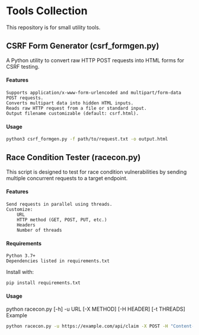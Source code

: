 # Tools Collection

This repository is for small utility tools.

## CSRF Form Generator (csrf_formgen.py)

A Python utility to convert raw HTTP POST requests into HTML forms for CSRF testing.
#### Features

    Supports application/x-www-form-urlencoded and multipart/form-data POST requests.
    Converts multipart data into hidden HTML inputs.
    Reads raw HTTP request from a file or standard input.
    Output filename customizable (default: csrf.html).

#### Usage

```bash
python3 csrf_formgen.py -f path/to/request.txt -o output.html
```

## Race Condition Tester (racecon.py)

This script is designed to test for race condition vulnerabilities by sending multiple concurrent requests to a target endpoint.

#### Features
    
    Send requests in parallel using threads.
    Customize:
        URL
        HTTP method (GET, POST, PUT, etc.)
        Headers
        Number of threads

#### Requirements

    Python 3.7+
    Dependencies listed in requirements.txt

Install with:

`pip install requirements.txt`

#### Usage

python racecon.py [-h] -u URL [-X METHOD] [-H HEADER] [-t THREADS]
Example

```bash
python racecon.py -u https://example.com/api/claim -X POST -H "Content-Type: application/json" -H "Cookie: session=abc123" -t 100
```
